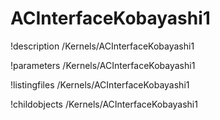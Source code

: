 <!-- MOOSE Documentation Stub: Remove this when content is added. -->

# ACInterfaceKobayashi1
!description /Kernels/ACInterfaceKobayashi1

!parameters /Kernels/ACInterfaceKobayashi1

!listingfiles /Kernels/ACInterfaceKobayashi1

!childobjects /Kernels/ACInterfaceKobayashi1
